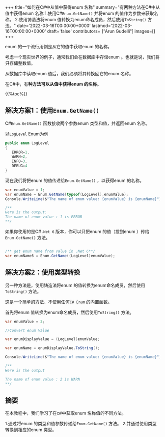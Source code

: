 
+++
title="如何在C#中从值中获得enum 名称"
summary="有两种方法在C#中从值中获得enum 名称 1.使用C#`Enum.GetName()` 并将enum 的值作为参数来获取名称。 2.使用铸造法将enum 值转换为enum命名成员，然后使用`ToString()` 方法。"
date='2022-03-16T00:00:00+0000'
lastmod='2022-03-16T00:00:00+0000'
draft='false'
contributors= ["Arun Gudelli"]
images=[]
+++


enum 的一个流行用例是从它的值中获取enum 的名称。

考虑一个现实世界的例子，通常我们会在数据库中存储enum 。也就是说，我们将只存储整数值。 

从数据库中读取enum 值后，我们必须将其转换回它的enum 名称。

在C#中，有**种方法可以从值中获得enum 的名称**。 

{{%toc%}}

## 解决方案1：使用`Enum.GetName()`

C#`Enum.GetName()` 函数接收两个参数enum 类型和值，并返回enum 名称。

以`LogLevel` Enum为例

```csharp
public enum LogLevel
{
   ERROR=1, 
   WARN=2, 
   INFO=3, 
   DEBUG=4
}
```

现在我们将把enum 的值传递给`Enum.GetName()` ，以获得enum 的名称。 

```csharp
var enumValue = 1;
var enumName = Enum.GetName(typeof(LogLevel),enumValue);
Console.WriteLine($"The name of enum value: {enumValue} is {enumName}");

/**
Here is the output:
The name of enum value : 1 is ERROR
**/
```

如果你使用的是C#`.Net 6` 版本，你可以只把enum 的值（投到enum ）传给`Enum.GetName()` 方法。

```csharp

/** get enum name from value in .Net 6**/
var enumName6 = Enum.GetName((LogLevel)enumValue);
```

## 解决方案2：使用类型转换

另一种方法是，使用铸造法将enum 的值转换为enum命名成员，然后使用`ToString()` 方法。

这是一个简单的方法，不使用任何`C# Enum` 的内置函数。

首先将enum 值转换为enum命名成员，然后使用`ToString()` 方法。

```csharp
var enumValue = 2;

//Convert enum Value

var enumDisplayValue = (LogLevel)enumValue;

var enumName = enumDisplayValue.ToString();

Console.WriteLine($"The name of enum value: {enumValue} is {enumName}");

/**
Here is the output

The name of enum value : 2 is WARN
**/
```

## 摘要

在本教程中，我们学习了在c#中获取enum 名称值的不同方法。 

1.通过将enum 的类型和值参数传递给`Enum.GetName()` 方法。
2.并通过使用类型转换到相应的enum 类型。 
